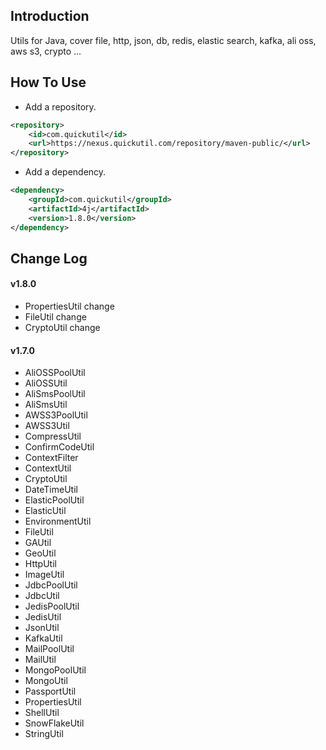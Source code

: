 ## Introduction

Utils for Java, cover file, http, json, db, redis, elastic search, kafka, ali oss, aws s3, crypto ...

## How To Use

+ Add a repository.

```xml
<repository>
	<id>com.quickutil</id>
	<url>https://nexus.quickutil.com/repository/maven-public/</url>
</repository>
```

+ Add a dependency.
```xml
<dependency>
	<groupId>com.quickutil</groupId>
	<artifactId>4j</artifactId>
	<version>1.8.0</version>
</dependency>
```

## Change Log

#### v1.8.0
+ PropertiesUtil change
+ FileUtil change
+ CryptoUtil change

#### v1.7.0
+ AliOSSPoolUtil
+ AliOSSUtil 
+ AliSmsPoolUtil
+ AliSmsUtil
+ AWSS3PoolUtil
+ AWSS3Util
+ CompressUtil
+ ConfirmCodeUtil
+ ContextFilter
+ ContextUtil
+ CryptoUtil
+ DateTimeUtil
+ ElasticPoolUtil
+ ElasticUtil
+ EnvironmentUtil
+ FileUtil
+ GAUtil
+ GeoUtil
+ HttpUtil
+ ImageUtil
+ JdbcPoolUtil
+ JdbcUtil
+ JedisPoolUtil
+ JedisUtil
+ JsonUtil
+ KafkaUtil
+ MailPoolUtil
+ MailUtil
+ MongoPoolUtil
+ MongoUtil
+ PassportUtil
+ PropertiesUtil
+ ShellUtil
+ SnowFlakeUtil
+ StringUtil